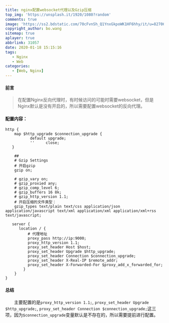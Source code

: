```yaml
---
title: nginx配置websocket代理以及Gzip压缩
top_img: 'https://unsplash.it/1920/1080?random'
comments: true
image: 'https://ss2.bdstatic.com/70cFvnSh_Q1YnxGkpoWK1HF6hhy/it/u=827061456,130319744&fm=26&gp=0.jpg'
copyright_author: bo.wang
sitemap: true
aplayer: true
abbrlink: 31057
date: 2020-01-18 15:15:16
tags:
   - Nginx
   - Web
categories: 
   - [Web, Nginx]
---
```


#### 前言
>在配置Nginx反向代理时，有时候访问的可能时需要websocket，但是Nginx默认是没有开启的，所以需要配置websocket的反向代理。

#### 配置内容：
```shell script
http {
    map $http_upgrade $connection_upgrade {
           default upgrade;
           ''     close;
   }
  
    ##
    # Gzip Settings
    # 开启gzip
    gzip on;

    # gzip_vary on;
    # gzip_proxied any;
    # gzip_comp_level 6;
    # gzip_buffers 16 8k;
    # gzip_http_version 1.1;
    # 开启压缩的文件类型：
    gzip_types text/plain text/css application/json application/javascript text/xml application/xml application/xml+rss text/javascript;

   server {
   	  location / {
          # 代理地址
          proxy_pass http://ip:9000;
          proxy_http_version 1.1;
          proxy_set_header Host $host;
          proxy_set_header Upgrade $http_upgrade;
          proxy_set_header Connection $connection_upgrade;
          proxy_set_header X-Real-IP $remote_addr;
          proxy_set_header X-Forwarded-For $proxy_add_x_forwarded_for;
        }		
    }
}
```

#### 总结
&emsp;&emsp;主要配置的是`proxy_http_version 1.1;`, `proxy_set_header Upgrade $http_upgrade;`, `proxy_set_header Connection $connection_upgrade;`这三项，因为`$connection_upgrade`变量默认是不存在的，所以需要提前进行配置。
